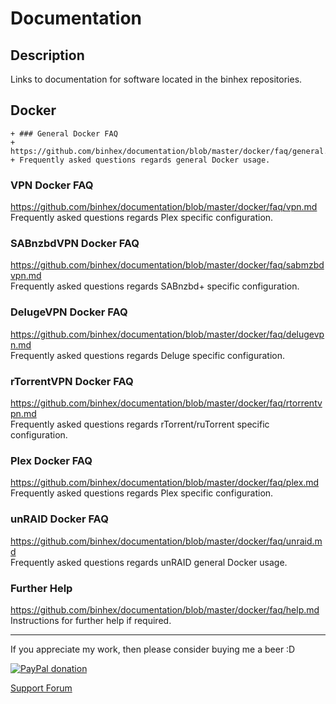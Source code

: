 # **Documentation**

## **Description**
Links to documentation for software located in the binhex repositories.

## Docker

    + ### General Docker FAQ
    + https://github.com/binhex/documentation/blob/master/docker/faq/general.md  
    + Frequently asked questions regards general Docker usage.

### VPN Docker FAQ
https://github.com/binhex/documentation/blob/master/docker/faq/vpn.md  
Frequently asked questions regards Plex specific configuration.

### SABnzbdVPN Docker FAQ
https://github.com/binhex/documentation/blob/master/docker/faq/sabmzbdvpn.md  
Frequently asked questions regards SABnzbd+ specific configuration.

### DelugeVPN Docker FAQ
https://github.com/binhex/documentation/blob/master/docker/faq/delugevpn.md  
Frequently asked questions regards Deluge specific configuration.

### rTorrentVPN Docker FAQ
https://github.com/binhex/documentation/blob/master/docker/faq/rtorrentvpn.md  
Frequently asked questions regards rTorrent/ruTorrent specific configuration.

### Plex Docker FAQ
https://github.com/binhex/documentation/blob/master/docker/faq/plex.md  
Frequently asked questions regards Plex specific configuration.

### unRAID Docker FAQ
https://github.com/binhex/documentation/blob/master/docker/faq/unraid.md  
Frequently asked questions regards unRAID general Docker usage.

### Further Help
https://github.com/binhex/documentation/blob/master/docker/faq/help.md  
Instructions for further help if required.

---
If you appreciate my work, then please consider buying me a beer  :D

[![PayPal donation](https://www.paypal.com/en_US/i/btn/btn_donate_SM.gif)](https://www.paypal.com/cgi-bin/webscr?cmd=_s-xclick&hosted_button_id=MM5E27UX6AUU4)

[Support Forum](http://lime-technology.com/forum/index.php?topic=45811.0)